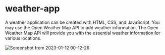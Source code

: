 # weather-app

A weather application can be created with HTML, CSS, and JavaScript. 
You may use the Open Weather Map API to add weather information. 
The Open Weather Map API will provide you with the essential weather information for various locations.



![Screenshot from 2023-01-12 00-12-26](https://user-images.githubusercontent.com/107458200/211892563-859e599a-fb3c-4201-9277-4dd84ad263fd.png)
